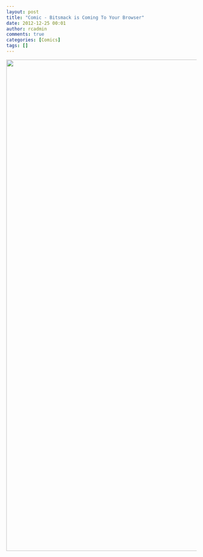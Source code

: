 ```yaml
---
layout: post
title: "Comic - Bitsmack is Coming To Your Browser"
date: 2012-12-25 00:01
author: rcadmin
comments: true
categories: [Comics]
tags: []
---
```

<a href="http://bitsmack.com/comics/2012/12/25/comic-bitsmack-is-coming-to-your-browser/" rel="attachment wp-att-2418"><img src="http://dl.bitsmack.com/uploads/2012/12/20121225.jpg" alt="" title="" width="680" height="1300" class="alignnone size-full wp-image-2418" /></a>

